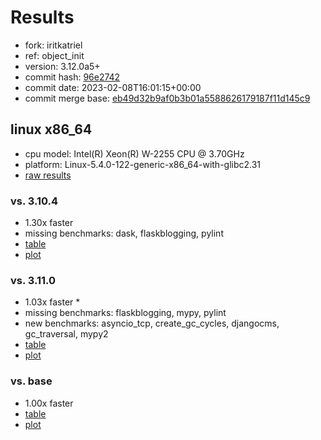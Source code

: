 # Results

- fork: iritkatriel
- ref: object_init
- version: 3.12.0a5+
- commit hash: [96e2742](https://github.com/iritkatriel/cpython/commit/96e2742)
- commit date: 2023-02-08T16:01:15+00:00
- commit merge base: [eb49d32b9af0b3b01a5588626179187f11d145c9](https://github.com/iritkatriel/cpython/commit/eb49d32b9af0b3b01a5588626179187f11d145c9)

## linux x86_64

- cpu model: Intel(R) Xeon(R) W-2255 CPU @ 3.70GHz
- platform: Linux-5.4.0-122-generic-x86_64-with-glibc2.31
- [raw results](bm-20230208-linux-x86_64-iritkatriel-object_init-3.12.0a5%2B-96e2742.json)

### vs. 3.10.4

- 1.30x faster
- missing benchmarks: dask, flaskblogging, pylint
- [table](bm-20230208-linux-x86_64-iritkatriel-object_init-3.12.0a5%2B-96e2742-vs-3.10.4.md)
- [plot](bm-20230208-linux-x86_64-iritkatriel-object_init-3.12.0a5%2B-96e2742-vs-3.10.4.png)

### vs. 3.11.0

- 1.03x faster \*
- missing benchmarks: flaskblogging, mypy, pylint
- new benchmarks: asyncio_tcp, create_gc_cycles, djangocms, gc_traversal, mypy2
- [table](bm-20230208-linux-x86_64-iritkatriel-object_init-3.12.0a5%2B-96e2742-vs-3.11.0.md)
- [plot](bm-20230208-linux-x86_64-iritkatriel-object_init-3.12.0a5%2B-96e2742-vs-3.11.0.png)

### vs. base

- 1.00x faster
- [table](bm-20230208-linux-x86_64-iritkatriel-object_init-3.12.0a5%2B-96e2742-vs-base.md)
- [plot](bm-20230208-linux-x86_64-iritkatriel-object_init-3.12.0a5%2B-96e2742-vs-base.png)

